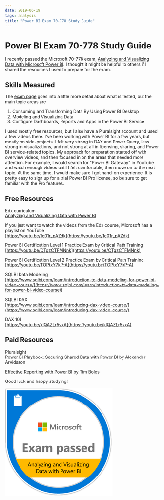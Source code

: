 ```yaml
---
date: 2019-06-19
tags: analysis
title: "Power BI Exam 70-778 Study Guide"
---
```

# Power BI Exam 70-778 Study Guide

I recently passed the Microsoft 70-778 exam, [Analyzing and Visualizing Data with Microsoft Power BI](https://www.microsoft.com/en-us/learning/exam-70-778.aspx). I thought it might be helpful to others if I shared the resources I used to prepare for the exam.

## Skills Measured

The [exam page](https://www.microsoft.com/en-us/learning/exam-70-778.aspx#question-types) goes into a little more detail about what is tested, but the main topic areas are

1. Consuming and Transforming Data By Using Power BI Desktop
2. Modeling and Visualizing Data
3. Configure Dashboards, Reports and Apps in the Power BI Service

I used mostly free resources, but I also have a Pluralsight account and used a few videos there. I've been working with Power BI for a few years, but mostly on side-projects. I felt very strong in DAX and Power Query, less strong in visualizations, and not strong at all in licensing, sharing, and Power BI service-related topics. My approach for preparation started off with overview videos, and then focused in on the areas that needed more attention. For example, I would search for "Power BI Gateway" in YouTube and watch enough videos until I felt comfortable, then move on to the next topic. At the same time, I would make sure I got hand-on experience. It is pretty easy to sign up for a trial Power BI Pro license, so be sure to get familiar with the Pro features.

## Free Resources

Edx curriculum  
[Analyzing and Visualizing Data with Power BI](
https://www.edx.org/course/analyzing-and-visualizing-data-with-power-bi-2)

If you just want to watch the videos from the Edx course, Microsoft has a playlist on YouTube  
[https://youtu.be/1c01r_pAZdk](https://youtu.be/1c01r_pAZdk)

Power BI Certification Level 1 Practice Exam by Critical Path Training  
[https://youtu.be/CTgzCTFMNnk](https://youtu.be/CTgzCTFMNnk)

Power BI Certification Level 2 Practice Exam by Critical Path Training  
[https://youtu.be/TOPtxY7kP-A](https://youtu.be/TOPtxY7kP-A)

SQLBI Data Modeling  
[https://www.sqlbi.com/learn/introduction-to-data-modeling-for-power-bi-video-course/](https://www.sqlbi.com/learn/introduction-to-data-modeling-for-power-bi-video-course/)

SQLBI DAX  
[https://www.sqlbi.com/learn/introducing-dax-video-course/](https://www.sqlbi.com/learn/introducing-dax-video-course/)

DAX 101  
[https://youtu.be/klQAZLr5vxA](https://youtu.be/klQAZLr5vxA)

## Paid Resources

Pluralsight  
[Power BI Playbook: Securing Shared Data with Power BI](
https://app.pluralsight.com/library/courses/power-bi-playbook-shared-data/table-of-contents) by Alexander Arvidsson

[Effective Reporting with Power BI](https://app.pluralsight.com/library/courses/effective-reporting-power-bi/table-of-contents) by Tim Boles

Good luck and happy studying!

![Microsoft 70-778 exam](/assets/img/exam-passed-70-778.png)